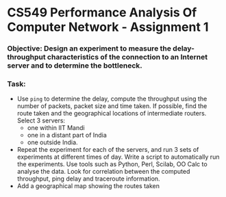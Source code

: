 # CS549 Performance Analysis Of Computer Network - Assignment 1
### Objective: Design an experiment to measure the delay-throughput characteristics of the connection to an Internet server and to determine the bottleneck.
### Task:
- Use `ping` to determine the delay, compute the throughput using the number of packets, packet size and time taken. If possible, find the route taken and the geographical locations of intermediate routers.  
  Select 3 servers:
  - one within IIT Mandi
  - one in a distant part of India
  - one outside India.  
- Repeat the experiment for each of the servers, and run 3 sets of
experiments at different times of day. Write a script to automatically run the experiments. Use tools such as Python, Perl,   Scilab, OO Calc to analyse the data. Look for correlation between the computed throughput, ping delay and traceroute    information.
- Add a geographical map showing the routes taken
